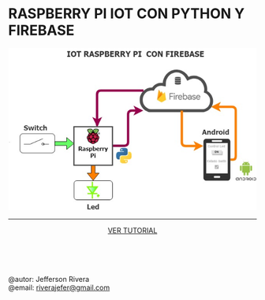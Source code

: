 # RASPBERRY PI  IOT CON PYTHON Y FIREBASE
<center>
<img src="iot_rpi.jpg">
<hr>
  
  <p></p>
 <a href="https://docs.google.com/document/d/e/2PACX-1vR8XX2hUiXVQXcMjBmZbtXLWOqjYO4AzU85uQTJ4o-ZAxSAulEEEaR6PXPnTSCE0dIOaItrDpQ4PhcF/pub" target="_blank">
  VER TUTORIAL
</a>
 
 
  
</center>

<br /><br /><br /><br />
@autor: Jefferson Rivera
<br>
@email: riverajefer@gmail.com

